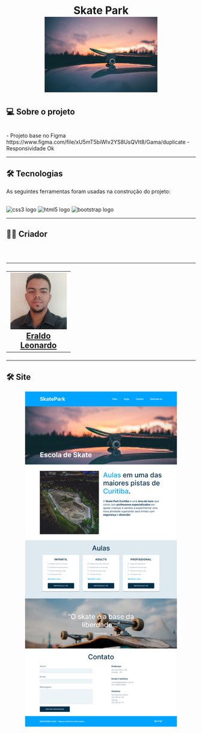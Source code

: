 <h1 align=center> Skate Park</hi> <br>

<img  height=200px  src="./assets/skate-por-do-sol.jpg" alt="Logo da Skate Park">

## 💻 Sobre o projeto

<br>
- Projeto base no Figma https://www.figma.com/file/xU5mT5biWlv2YS8UsQVIt8/Gama/duplicate
- Responsividade Ok


---
## 🛠 Tecnologias

As seguintes ferramentas foram usadas na construção do projeto:
<br><br>

<div align="left">
  <img src="https://cdn.jsdelivr.net/gh/devicons/devicon/icons/css3/css3-original.svg" height="40" width="52" alt="css3 logo"  />
  <img src="https://cdn.jsdelivr.net/gh/devicons/devicon/icons/html5/html5-original.svg" height="40" width="52" alt="html5 logo"  />
  <img src="https://cdn.jsdelivr.net/gh/devicons/devicon/icons/bootstrap/bootstrap-original.svg" height="40" width="52" alt="bootstrap logo"  />
</div>

---




<h2> 👨‍💻 Criador </h2><br>

<h2>

---
<table align=center>
  <tr>


 <td align="center" width=150> <img  src="./assets/eraldo.jfif" /> </br><a href="https://www.linkedin.com/in/eraldo-leonardo/"> Eraldo Leonardo </a>
   </td>
   


  </tr>
</table> </h2>

---

## 🛠 Site

<center> <img align=center width=80% src="./assets/SkatePark (1).png" alt=""> </center>

